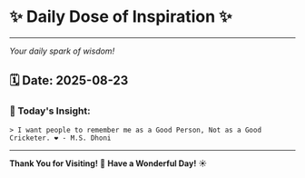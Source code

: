 # ✨ Daily Dose of Inspiration ✨

--- 

_Your daily spark of wisdom!_

## 🗓️ Date: **2025-08-23**

### 💬 Today's Insight:
```
> I want people to remember me as a Good Person, Not as a Good Cricketer. ❤️ - M.S. Dhoni
```

--- 

**Thank You for Visiting!** 🙏
**Have a Wonderful Day!** ☀️
